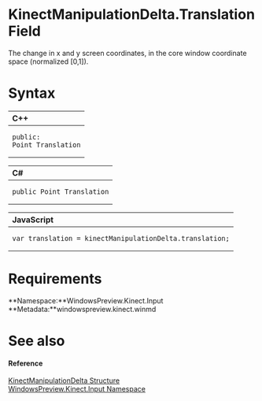 KinectManipulationDelta.Translation Field  
=========================================  

The change in x and y screen coordinates, in the core window coordinate space (normalized [0,1]). <span id="syntaxSection"></span>

Syntax  
======  

<table>
<colgroup>
<col width="100%" />
</colgroup>
<thead>
<tr class="header">
<th align="left">C++</th>
</tr>
</thead>
<tbody>
<tr class="odd">
<td align="left"><pre><code>public:  
Point Translation</code></pre></td>
</tr>
</tbody>
</table>

<table>
<colgroup>
<col width="100%" />
</colgroup>
<thead>
<tr class="header">
<th align="left">C#</th>
</tr>
</thead>
<tbody>
<tr class="odd">
<td align="left"><pre><code>public Point Translation</code></pre></td>
</tr>
</tbody>
</table>

<table>
<colgroup>
<col width="100%" />
</colgroup>
<thead>
<tr class="header">
<th align="left">JavaScript</th>
</tr>
</thead>
<tbody>
<tr class="odd">
<td align="left"><pre><code>var translation = kinectManipulationDelta.translation;</code></pre></td>
</tr>
</tbody>
</table>

<span id="requirements"></span>

Requirements  
============  

**Namespace:**WindowsPreview.Kinect.Input  
**Metadata:**windowspreview.kinect.winmd  

<span id="ID4EX"></span>

See also  
========  

<span id="ID4EZ"></span>
#### Reference  

[KinectManipulationDelta Structure](../../KinectManipulationDelta.md)  
 [WindowsPreview.Kinect.Input Namespace](../../../Kinect.Input.md)  



<!--Please do not edit the data in the comment block below.-->
<!--
TOCTitle : Translation Field
RLTitle : KinectManipulationDelta.Translation Field
KeywordK : Translation field
KeywordK : KinectManipulationDelta.Translation field
KeywordF : WindowsPreview.Kinect.Input.KinectManipulationDelta.Translation
KeywordF : KinectManipulationDelta.Translation
KeywordF : Translation
KeywordF : WindowsPreview.Kinect.Input.KinectManipulationDelta.Translation
KeywordA : F:WindowsPreview.Kinect.Input.KinectManipulationDelta.Translation
AssetID : F:WindowsPreview.Kinect.Input.KinectManipulationDelta.Translation
Locale : en-us
CommunityContent : 1
APIType : Managed
APILocation : windowspreview.kinect.winmd
APIName : WindowsPreview.Kinect.Input.KinectManipulationDelta.Translation
TargetOS : Windows
TopicType : kbSyntax
DevLang : VB
DevLang : CSharp
DevLang : JavaScript
DevLang : C++
DocSet : K4Wv2
ProjType : K4Wv2Proj
Technology : Kinect for Windows
Product : Kinect for Windows SDK v2
productversion : 20
-->
